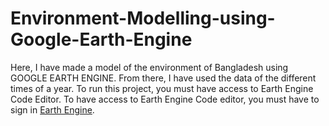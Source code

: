 # Environment-Modelling-using-Google-Earth-Engine
Here, I have made a model of the environment of Bangladesh using GOOGLE EARTH ENGINE. From there, I have used the data of the different times of a year. To run this project, you must have access to Earth Engine Code Editor. To have access to Earth Engine Code editor, you must have to sign in [Earth Engine]( https://earthengine.google.com/).
